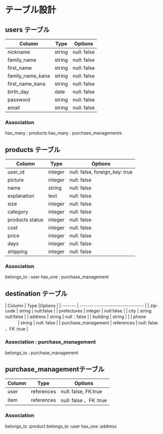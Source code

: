 # テーブル設計

## users テーブル

| Column                    |Type    | Options     |
| --------                  | ------ | ----------- |
| nickname                  | string | null: false |
| family_name               | string | null: false |
| first_name                | string | null: false |
| family_name_kana          | string | null: false |
| first_name_kana           | string | null: false |
| birth_day                 | date   | null: false |
| password                  | string | null: false |
| email                     | string | null: false |


### Association

has_many : products
has_many : purchase_managements

## products テーブル

| Column         | Type      | Options                        |
| -------        | ----------| -----------------------------  |
| user_id        | integer   | null: false, foreign_key: true |
| picture        | integer   | null: false                    |
| name           | string    | null: false                    |
| explanation    | text      | null: false                    |
| size           | integer   | null: false                    |
| category       | integer   | null: false                    |
| products status| integer   | null: false                    |
| cost           | integer   | null: false                    |
| price          | integer   | null: false                    |
| days           | integer   | null: false                    |
| shipping       | integer   | null: false                    |

### Association

belongs_to : user
has_one : purchase_management

## destination  テーブル

| Column       | Type   |Options                   |
| -------      | -------  ------------------------- |
| zip-code     | string   | null:false              |
| prefectures  | integer  | null:false              |
| city         | string   null:false                |
| address      | string     | null：false                 |
| building            | string   |                            |
| phone          　　　| string     | null: false                 |
| purchase_management  | references  | null: false 、FK :true    |


### Association : purchase_management


belongs_to : purchase_management

##  purchase_managementテーブル

| Column        | Type      |Options                       |
| -------       | ---------- | -------------------------     |
| user          | references  | null: false, FK:true          |
| item          | references  | null: false 、FK :true        |

### Association

belongs_to :product
belongs_to :user
has_one :address